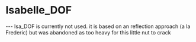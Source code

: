 # Isabelle_DOF


--- Isa_DOF is currently not used. 
    it is based on an reflection approach (a la Frederic)
    but was abandoned as too heavy for this little nut to crack

